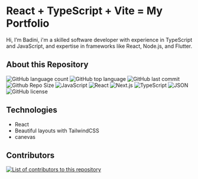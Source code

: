 # React + TypeScript + Vite = My Portfolio

Hi, I’m Badini, i'm a skilled software developer with experience in TypeScript and JavaScript, and expertise in frameworks like React, Node.js, and Flutter. 

## About this Repository
![GitHub language count](https://img.shields.io/github/languages/count/badiniibrahim/badini-portfolio)
![GitHub top language](https://img.shields.io/github/languages/top/badiniibrahim/badini-portfolio)
![GitHub last commit](https://img.shields.io/github/last-commit/badiniibrahim/badini-portfolio)
![Github Repo Size](https://img.shields.io/github/repo-size/badiniibrahim/badini-portfolio)
<img src="https://img.shields.io/badge/JavaScript-F7DF1E.svg?style&logo=JavaScript&logoColor=black" alt="JavaScript" />
<img src="https://img.shields.io/badge/React-61DAFB.svg?style&logo=React&logoColor=black" alt="React" />
<img src="https://img.shields.io/badge/next.js-000000?style=for-the-badge&logo=nextdotjs&logoColor=white" alt="Next.js"/>
<img src="https://img.shields.io/badge/TypeScript-3178C6.svg?style&logo=TypeScript&logoColor=white" alt="TypeScript" />
<img src="https://img.shields.io/badge/JSON-000000.svg?style&logo=JSON&logoColor=white" alt="JSON" />
<img src="https://img.shields.io/github/license/Yuberley/ChatGPT-App-React-Native-TypeScript?style&color=5D6D7E" alt="GitHub license" />

## Technologies
- React
- Beautiful layouts with TailwindCSS
- canevas

## Contributors

<a href="https://github.com/badiniibrahim/badini-portfolio/graphs/contributors">
  <img alt="List of contributors to this repository" src="https://contrib.rocks/image?repo=badiniibrahim/badini-portfolio" />
</a>

